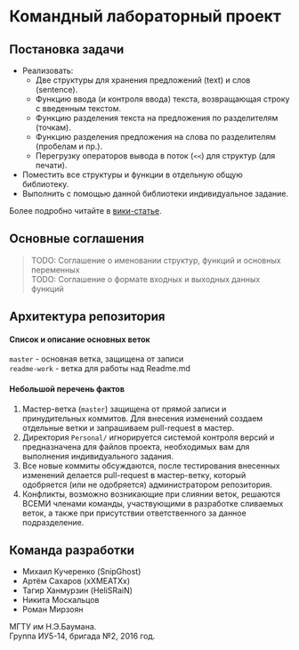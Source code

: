 # Командный лабораторный проект #

## Постановка задачи ##

- Реализовать:  
  - Две структуры для хранения предложений (text) и слов (sentence).  
  - Функцию ввода (и контроля ввода) текста, возвращающая строку с введенным текстом.
  - Функцию разделения текста на предложения по разделителям (точкам).  
  - Функцию разделения предложения на слова по разделителям (пробелам и пр.).  
  - Перегрузку операторов вывода в поток (`<<`) для структур (для печати).  
- Поместить все структуры и функции в отдельную общую библиотеку.  
- Выполнить с помощью данной библиотеки индивидуальное задание.  

Более подробно читайте в [вики-статье][wiki-post].

[wiki-post]: <https://github.com/MATNR/HomeWork/wiki/Постановка-задачи>

## Основные соглашения ##

> TODO: Соглашение о именовании структур, функций и основных переменных  
> TODO: Соглашение о формате входных и выходных данных функций   

## Архитектура репозитория ##

#### Список и описание основных веток #####
`master` - основная ветка, защищена от записи  
`readme-work` - ветка для работы над Readme.md  

#### Небольшой перечень фактов ####
1. Мастер-ветка (`master`) защищена от прямой записи и принудительных коммитов. Для внесения изменений создаем отдельные ветки и запрашиваем pull-request в мастер.  
2. Директория `Personal/` игнорируется системой контроля версий и предназначена для файлов проекта, необходимых вам для выполнения индивидуального задания.  
3. Все новые коммиты обсуждаются, после тестирования внесенных изменений делается pull-request в мастер-ветку, который одобряется (или не одобряется) администратором репозитория.  
4. Конфликты, возможно возникающие при слиянии веток, решаются ВСЕМИ членами команды, участвующими в разработке сливаемых веток, а также при присутствии ответственного за данное подразделение.  


## Команда разработки ##

- Михаил Кучеренко (SnipGhost)
- Артём Сахаров (xXMEATXx)
- Тагир Ханмурзин (HeliSRaiN)
- Никита Москальцов
- Роман Мирзоян

МГТУ им Н.Э.Баумана.  
Группа ИУ5-14, бригада №2, 2016 год.
